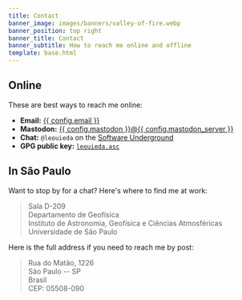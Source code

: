 ```yaml
---
title: Contact
banner_image: images/banners/valley-of-fire.webp
banner_position: top right
banner_title: Contact
banner_subtitle: How to reach me online and offline
template: base.html
---
```


## Online

These are best ways to reach me online:

<ul role="list">
  <li>
    <strong>Email:</strong>
    <a href="mailto:{{ config.email }}">{{ config.email }}</a>
  </li>
  <li>
    <strong>Mastodon:</strong>
    <a target="_blank" href="https://{{ config.mastodon_server }}/@{{ config.mastodon }}">{{ config.mastodon }}@{{ config.mastodon_server }}</a>
  </li>
  <li>
    <strong>Chat:</strong>
    <code>@leouieda</code> on the <a target="_blank" href="{{ config.links.swung }}">Software Underground</a>
  </li>
  <li>
    <strong>GPG public key:</strong>
    <a href="../assets/leouieda.asc"><code>leouieda.asc</code></a>
  </li>
</ul>

## In São Paulo

Want to stop by for a chat? Here's where to find me at work:

> Sala D-209
> <br>
> Departamento de Geofísica
> <br>
> Instituto de Astronomia, Geofísica e Ciências Atmosféricas
> <br>
> Universidade de São Paulo

Here is the full address if you need to reach me by post:

> Rua do Matão, 1226
> <br>
> São Paulo -- SP
> <br>
> Brasil
> <br>
> CEP: 05508-090
